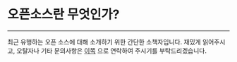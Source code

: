 # 오픈소스란 무엇인가?

---------------------------

최근 유행하는 오픈 소스에 대해 소개하기 위한 간단한 소책자입니다. 재밌게 읽어주시고, 오탈자나 기타 문의사항은 [이쪽](https://github.com/RDCPP/OSS-104/issues) 으로 연락하여 주시기를 부탁드리겠습니다.


